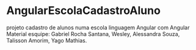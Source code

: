 # AngularEscolaCadastroAluno
projeto cadastro de alunos numa escola
linguagem Angular com Angular Material
esquipe: Gabriel Rocha Santana, Wesley, Alessandra Souza, Talisson Amorim, Yago Mathias.
